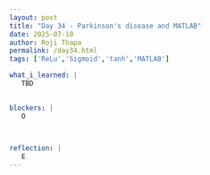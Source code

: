 ```yaml
---
layout: post
title: "Day 34 - Parkinson's disease and MATLAB"
date: 2025-07-10
author: Roji Thapa
permalink: /day34.html
tags: ['ReLu','Sigmoid','tanh','MATLAB']

what_i_learned: |
   TBD

  
blockers: |
   O 
   


reflection: |
   E
---
```

